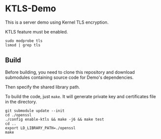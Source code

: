 # KTLS-Demo

This is a server demo using Kernel TLS encryption.

KTLS feature must be enabled.

```shell
sudo modprobe tls
lsmod | grep tls
```

## Build

Before building, you need to clone this repository and download submodules containing source code for Demo's dependencies.

Then specify the shared library path.

To build the code, just `make`. It will generate private key and certificates file in the directory.

```shell
git submodule update --init
cd ./openssl
./config enable-ktls && make -j6 && make test
cd ..
export LD_LIBRARY_PATH=./openssl
make
```
